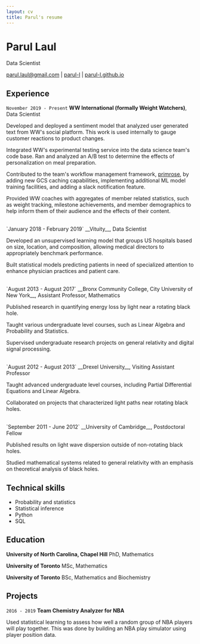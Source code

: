 ```yaml
---
layout: cv
title: Parul's resume
---
```



# Parul Laul
Data Scientist

<div id="webaddress">
<a href="mailto:parul.laul@gmail.com">parul.laul@gmail.com</a>
|
<i class="fa fa-github"></i> <a href="https://github.com/parul-l/">parul-l</a>
|
<i class="fa fa-home"></i> <a href="http://parul-l.github.io/">parul-l.github.io</a>
</div>



## Experience

`November 2019 - Present` 
__WW International (formally Weight Watchers)__, Data Scientist  

Developed and deployed a sentiment model that analyzed user generated text from WW's social platform. This work is used internally to gauge customer reactions to product changes. 

Integrated WW's experimental testing service into the data science team's code base. Ran and analyzed an A/B test to determine the effects of personalization on meal preparation.

Contributed to the team's workflow management framework, [primrose](https://github.com/ww-tech/primrose), by adding new GCS caching capabilities, implementing additional ML model training facilities, and adding a slack notification feature.

Provided WW coaches with aggregates of member related statistics, such as weight tracking, milestone achievements, and member demographics  to help inform them of their audience and the effects of their content.  

<br>
`January 2018 - February 2019` 
__Vituity__, Data Scientist

Developed an unsupervised learning model that groups US hospitals based on size, location, and composition, allowing medical directors to appropriately benchmark performance.

Built statistical models predicting patients in need of specialized attention to enhance physician practices and patient care.

<!-- Designed and implemented an algorithm to integrate data sources with no common keys using geocodes. -->


<br>
`August 2013 - August 2017` 
__Bronx Community College, City University of New York__, Assistant Professor, Mathematics

Published research in quantifying energy loss by light near a rotating black hole.

Taught various undergraduate level courses, such as Linear Algebra and Probability and Statistics.

Supervised undergraduate research projects on general relativity and digital signal processing.


<br>
`August 2012 - August 2013` 
__Drexel University__, Visiting Assistant Professor

Taught advanced undergraduate level courses, including Partial Differential Equations and Linear Algebra.

Collaborated on projects that characterized light paths near rotating black holes.


<br>
`September 2011 - June 2012` 
__University of Cambridge__, Postdoctoral Fellow

Published results on light wave dispersion outside of non-rotating black holes.

Studied mathematical systems related to general relativity with an emphasis on theoretical analysis of black holes.


## Technical skills

* Probability and statistics
* Statistical inference
* Python
* SQL


## Education

__University of North Carolina, Chapel Hill__ PhD, Mathematics

__University of Toronto__ MSc, Mathematics

__University of Toronto__ BSc, Mathematics and Biochemistry 



## Projects

`2016 - 2019`
__Team Chemistry Analyzer for NBA__

Used statistical learning to assess how well a random group of NBA players will play together. This was done by building an NBA play simulator using player position data.

<!-- Created a model that predicts each player's passing, moving, and shooting habits using player position data.

Scraped NBA data to determine the correlation between team revenues, player costs and winning percentages.

Assessed individual player contributions by analyzing team winning percentages before and after trades. -->





<!-- ### Footer

Last updated: Aug. 2022 -->

